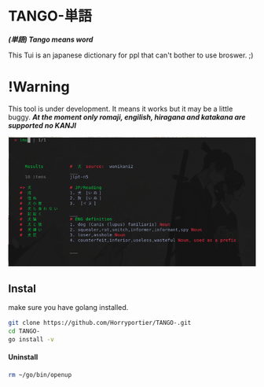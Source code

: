 # TANGO-単語
***(単語) Tango means word***

This Tui is an japanese dictionary for ppl that can't bother to use broswer. ;)

# !Warning
This tool is under development. It means it works but it may be a little buggy.
***At the moment only romaji, engilish, hiragana and katakana are supported no KANJI***

<img src="https://raw.githubusercontent.com/Horryportier/TANGO-/main/TANGO.png"/>

## Instal 
make sure you have golang installed.
```bash
git clone https://github.com/Horryportier/TANGO-.git
cd TANGO-
go install -v 
```

#### Uninstall 
```bash
rm ~/go/bin/openup
```

